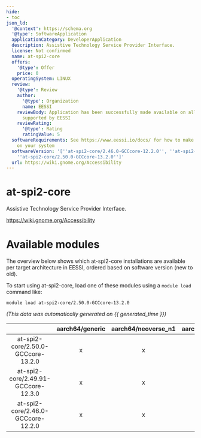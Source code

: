 ```yaml
---
hide:
- toc
json_ld:
  '@context': https://schema.org
  '@type': SoftwareApplication
  applicationCategory: DeveloperApplication
  description: Assistive Technology Service Provider Interface.
  license: Not confirmed
  name: at-spi2-core
  offers:
    '@type': Offer
    price: 0
  operatingSystem: LINUX
  review:
    '@type': Review
    author:
      '@type': Organization
      name: EESSI
    reviewBody: Application has been successfully made available on all architectures
      supported by EESSI
    reviewRating:
      '@type': Rating
      ratingValue: 5
  softwareRequirements: See https://www.eessi.io/docs/ for how to make EESSI available
    on your system
  softwareVersion: '[''at-spi2-core/2.46.0-GCCcore-12.2.0'', ''at-spi2-core/2.49.91-GCCcore-12.3.0'',
    ''at-spi2-core/2.50.0-GCCcore-13.2.0'']'
  url: https://wiki.gnome.org/Accessibility
---
```


at-spi2-core
============


Assistive Technology Service Provider Interface.

https://wiki.gnome.org/Accessibility
# Available modules


The overview below shows which at-spi2-core installations are available per target architecture in EESSI, ordered based on software version (new to old).

To start using at-spi2-core, load one of these modules using a `module load` command like:

```shell
module load at-spi2-core/2.50.0-GCCcore-13.2.0
```

*(This data was automatically generated on {{ generated_time }})*  

| |aarch64/generic|aarch64/neoverse_n1|aarch64/neoverse_v1|aarch64/nvidia/grace|x86_64/generic|x86_64/amd/zen2|x86_64/amd/zen3|x86_64/amd/zen4|x86_64/intel/cascadelake|x86_64/intel/haswell|x86_64/intel/icelake|x86_64/intel/sapphirerapids|x86_64/intel/skylake_avx512|
| :---: | :---: | :---: | :---: | :---: | :---: | :---: | :---: | :---: | :---: | :---: | :---: | :---: | :---: |
|at-spi2-core/2.50.0-GCCcore-13.2.0|x|x|x|x|x|x|x|x|x|x|x|x|x|
|at-spi2-core/2.49.91-GCCcore-12.3.0|x|x|x|x|x|x|x|x|x|x|x|x|x|
|at-spi2-core/2.46.0-GCCcore-12.2.0|x|x|x|x|x|x|x|x|x|x|x|x|x|
